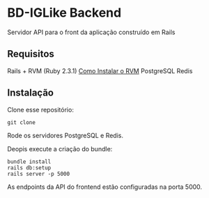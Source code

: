 # BD-IGLike Backend

Servidor API para o front da aplicação construído em Rails

## Requisitos
Rails + RVM (Ruby 2.3.1) [Como Instalar o RVM](https://www.digitalocean.com/community/tutorials/how-to-install-ruby-on-rails-with-rvm-on-ubuntu-16-04)
PostgreSQL
Redis

## Instalação

Clone esse repositório:
```
git clone
```

Rode os servidores PostgreSQL e Redis.

Deopis execute a criação do bundle:

```
bundle install
rails db:setup
rails server -p 5000
```

As endpoints da API do frontend estão configuradas na porta 5000.